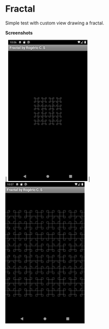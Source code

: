 # Fractal

Simple test with custom view drawing a fractal.  


**Screenshots**

| <img src="img/img1.png" width="250"> |<img src="img/img2.png" width="250">


